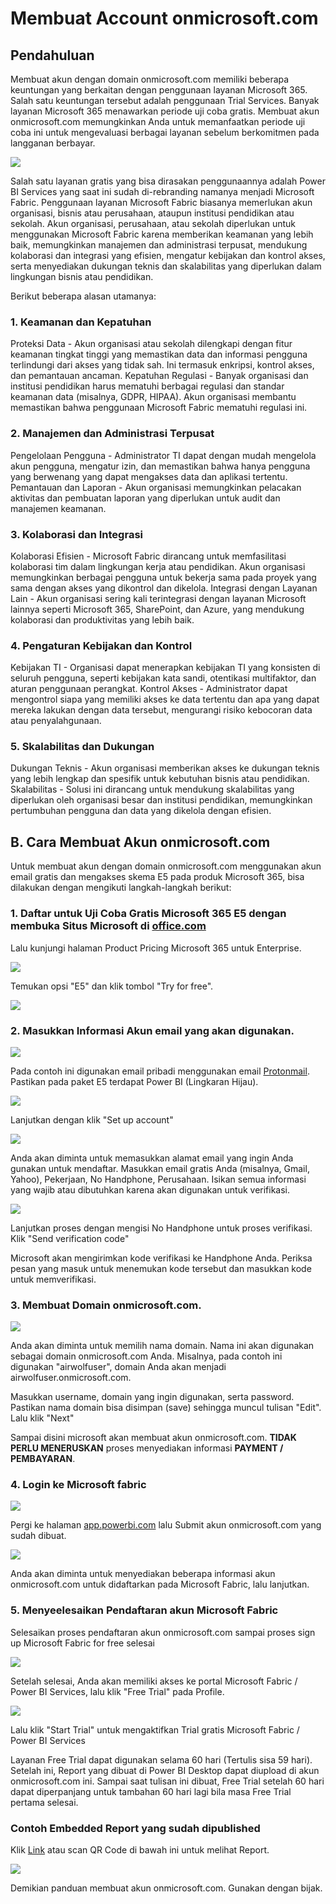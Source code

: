 # Membuat Account onmicrosoft.com

## Pendahuluan

Membuat akun dengan domain onmicrosoft.com memiliki beberapa keuntungan yang berkaitan dengan penggunaan layanan Microsoft 365. Salah satu keuntungan tersebut adalah penggunaan Trial Services. Banyak layanan Microsoft 365 menawarkan periode uji coba gratis. Membuat akun onmicrosoft.com memungkinkan Anda untuk memanfaatkan periode uji coba ini untuk mengevaluasi berbagai layanan sebelum berkomitmen pada langganan berbayar.

![](MicrosoftFabric.png)

Salah satu layanan gratis yang bisa dirasakan penggunaannya adalah Power BI Services yang saat ini sudah di-rebranding namanya menjadi Microsoft Fabric. Penggunaan layanan Microsoft Fabric biasanya memerlukan akun organisasi, bisnis atau perusahaan, ataupun institusi pendidikan atau sekolah. Akun organisasi, perusahaan, atau sekolah diperlukan untuk menggunakan Microsoft Fabric karena memberikan keamanan yang lebih baik, memungkinkan manajemen dan administrasi terpusat, mendukung kolaborasi dan integrasi yang efisien, mengatur kebijakan dan kontrol akses, serta menyediakan dukungan teknis dan skalabilitas yang diperlukan dalam lingkungan bisnis atau pendidikan.

Berikut beberapa alasan utamanya:

### 1. Keamanan dan Kepatuhan
Proteksi Data - Akun organisasi atau sekolah dilengkapi dengan fitur keamanan tingkat tinggi yang memastikan data dan informasi pengguna terlindungi dari akses yang tidak sah. Ini termasuk enkripsi, kontrol akses, dan pemantauan ancaman. Kepatuhan Regulasi - Banyak organisasi dan institusi pendidikan harus mematuhi berbagai regulasi dan standar keamanan data (misalnya, GDPR, HIPAA). Akun organisasi membantu memastikan bahwa penggunaan Microsoft Fabric mematuhi regulasi ini.

### 2. Manajemen dan Administrasi Terpusat
Pengelolaan Pengguna - Administrator TI dapat dengan mudah mengelola akun pengguna, mengatur izin, dan memastikan bahwa hanya pengguna yang berwenang yang dapat mengakses data dan aplikasi tertentu. Pemantauan dan Laporan - Akun organisasi memungkinkan pelacakan aktivitas dan pembuatan laporan yang diperlukan untuk audit dan manajemen keamanan.

### 3. Kolaborasi dan Integrasi
Kolaborasi Efisien - Microsoft Fabric dirancang untuk memfasilitasi kolaborasi tim dalam lingkungan kerja atau pendidikan. Akun organisasi memungkinkan berbagai pengguna untuk bekerja sama pada proyek yang sama dengan akses yang dikontrol dan dikelola. Integrasi dengan Layanan Lain - Akun organisasi sering kali terintegrasi dengan layanan Microsoft lainnya seperti Microsoft 365, SharePoint, dan Azure, yang mendukung kolaborasi dan produktivitas yang lebih baik.

### 4. Pengaturan Kebijakan dan Kontrol
Kebijakan TI - Organisasi dapat menerapkan kebijakan TI yang konsisten di seluruh pengguna, seperti kebijakan kata sandi, otentikasi multifaktor, dan aturan penggunaan perangkat. Kontrol Akses - Administrator dapat mengontrol siapa yang memiliki akses ke data tertentu dan apa yang dapat mereka lakukan dengan data tersebut, mengurangi risiko kebocoran data atau penyalahgunaan.

### 5. Skalabilitas dan Dukungan
Dukungan Teknis - Akun organisasi memberikan akses ke dukungan teknis yang lebih lengkap dan spesifik untuk kebutuhan bisnis atau pendidikan. Skalabilitas - Solusi ini dirancang untuk mendukung skalabilitas yang diperlukan oleh organisasi besar dan institusi pendidikan, memungkinkan pertumbuhan pengguna dan data yang dikelola dengan efisien.

## B. Cara Membuat Akun onmicrosoft.com

Untuk membuat akun dengan domain onmicrosoft.com menggunakan akun email gratis dan mengakses skema E5 pada produk Microsoft 365, bisa dilakukan dengan mengikuti langkah-langkah berikut:

### 1. Daftar untuk Uji Coba Gratis Microsoft 365 E5 dengan membuka Situs Microsoft di [office.com](https://www.office.com)
Lalu kunjungi halaman Product Pricing Microsoft 365 untuk Enterprise.

![](002.png)

Temukan opsi "E5" dan klik tombol "Try for free".

![](003.png)

### 2. Masukkan Informasi Akun email yang akan digunakan. 

![](004.png)

Pada contoh ini digunakan email pribadi menggunakan email [Protonmail](https://proton.me/mail). Pastikan pada paket E5 terdapat Power BI (Lingkaran Hijau).

![](005.png)

Lanjutkan dengan klik "Set up account" 

![](006.png)

Anda akan diminta untuk memasukkan alamat email yang ingin Anda gunakan untuk mendaftar. Masukkan email gratis Anda (misalnya, Gmail, Yahoo), Pekerjaan, No Handphone, Perusahaan. Isikan semua informasi yang wajib atau dibutuhkan karena akan digunakan untuk verifikasi.

![](007.png)

Lanjutkan proses dengan mengisi No Handphone untuk proses verifikasi. Klik "Send verification code"

Microsoft akan mengirimkan kode verifikasi ke Handphone Anda. Periksa pesan yang masuk untuk menemukan kode tersebut dan masukkan kode untuk memverifikasi.

### 3. Membuat Domain onmicrosoft.com.

![](008.png)

Anda akan diminta untuk memilih nama domain. Nama ini akan digunakan sebagai domain onmicrosoft.com Anda. Misalnya, pada contoh ini digunakan "airwolfuser", domain Anda akan menjadi airwolfuser.onmicrosoft.com.

Masukkan username, domain yang ingin digunakan, serta password. Pastikan nama domain bisa disimpan (save) sehingga muncul tulisan "Edit". Lalu klik "Next"

Sampai disini microsoft akan membuat akun onmicrosoft.com. **TIDAK PERLU MENERUSKAN** proses menyediakan informasi **PAYMENT / PEMBAYARAN**.

### 4. Login ke Microsoft fabric

![](009.png)

Pergi ke halaman [app.powerbi.com](https://app.powerbi.com) lalu Submit akun onmicrosoft.com yang sudah dibuat.

![](010.png)

Anda akan diminta untuk menyediakan beberapa informasi akun onmicrosoft.com untuk didaftarkan pada Microsoft Fabric, lalu lanjutkan.


### 5. Menyeelesaikan Pendaftaran akun Microsoft Fabric

[](011.png)

Selesaikan proses pendaftaran akun onmicrosoft.com sampai proses sign up Microsoft Fabric for free selesai

![](012.png)

Setelah selesai, Anda akan memiliki akses ke portal Microsoft Fabric / Power BI Services, lalu klik "Free Trial" pada Profile.

![](013.png)

Lalu klik "Start Trial" untuk mengaktifkan Trial gratis Microsoft Fabric / Power BI Services

Layanan Free Trial dapat digunakan selama 60 hari (Tertulis sisa 59 hari). Setelah ini, Report yang dibuat di Power BI Desktop dapat diupload di akun onmicrosoft.com ini. Sampai saat tulisan ini dibuat, Free Trial setelah 60 hari dapat diperpanjang untuk tambahan 60 hari lagi bila masa Free Trial pertama selesai.

### Contoh Embedded Report yang sudah dipublished

Klik [Link](https://app.powerbi.com/reportEmbed?reportId=afb9ec7f-e997-48f8-89c5-c028d064d648&autoAuth=true&ctid=e3728bfe-c60c-41a0-a065-0bcb0ff8311e) atau scan QR Code di bawah ini untuk melihat Report.

![](TataVPQRCode.jpg)

Demikian panduan membuat akun onmicrosoft.com. Gunakan dengan bijak. 



